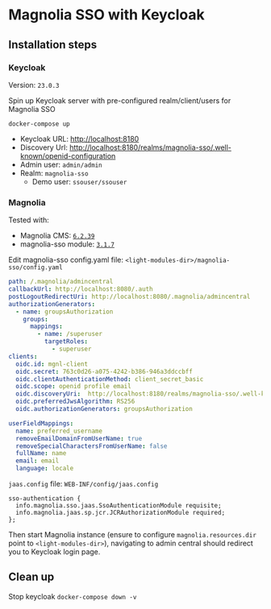 # Magnolia SSO with Keycloak

## Installation steps

### Keycloak

Version: `23.0.3`

Spin up Keycloak server with pre-configured realm/client/users for Magnolia SSO

```
docker-compose up
```

- Keycloak URL: [http://localhost:8180](http://localhost:8180)
- Discovery Url: [http://localhost:8180/realms/magnolia-sso/.well-known/openid-configuration](http://localhost:8180/realms/magnolia-sso/.well-known/openid-configuration)
- Admin user: `admin/admin`
- Realm: `magnolia-sso`
  * Demo user: `ssouser/ssouser`

### Magnolia 

Tested with:
- Magnolia CMS: [`6.2.39`](https://docs.magnolia-cms.com/product-docs/6.2/Releases/Release-notes-for-Magnolia-CMS-6.2.39.html)
- magnolia-sso module: [`3.1.7`](https://docs.magnolia-cms.com/magnolia-sso/3.1.7/index.html)

Edit magnolia-sso config.yaml file: `<light-modules-dir>/magnolia-sso/config.yaml`

```yaml
path: /.magnolia/admincentral
callbackUrl: http://localhost:8080/.auth
postLogoutRedirectUri: http://localhost:8080/.magnolia/admincentral
authorizationGenerators:
  - name: groupsAuthorization
    groups:
      mappings:
        - name: /superuser
          targetRoles:
            - superuser
clients:
  oidc.id: mgnl-client
  oidc.secret: 763c0d26-a075-4242-b386-946a3ddccbff
  oidc.clientAuthenticationMethod: client_secret_basic
  oidc.scope: openid profile email
  oidc.discoveryUri:  http://localhost:8180/realms/magnolia-sso/.well-known/openid-configuration
  oidc.preferredJwsAlgorithm: RS256
  oidc.authorizationGenerators: groupsAuthorization

userFieldMappings:
  name: preferred_username
  removeEmailDomainFromUserName: true
  removeSpecialCharactersFromUserName: false
  fullName: name
  email: email
  language: locale
```

`jaas.config` file: `WEB-INF/config/jaas.config`

```
sso-authentication {
  info.magnolia.sso.jaas.SsoAuthenticationModule requisite;
  info.magnolia.jaas.sp.jcr.JCRAuthorizationModule required;
};
```

Then start Magnolia instance (ensure to configure `magnolia.resources.dir` point to `<light-modules-dir>`), navigating to admin central should redirect you to Keycloak login page.

## Clean up 

Stop keycloak `docker-compose down -v`
